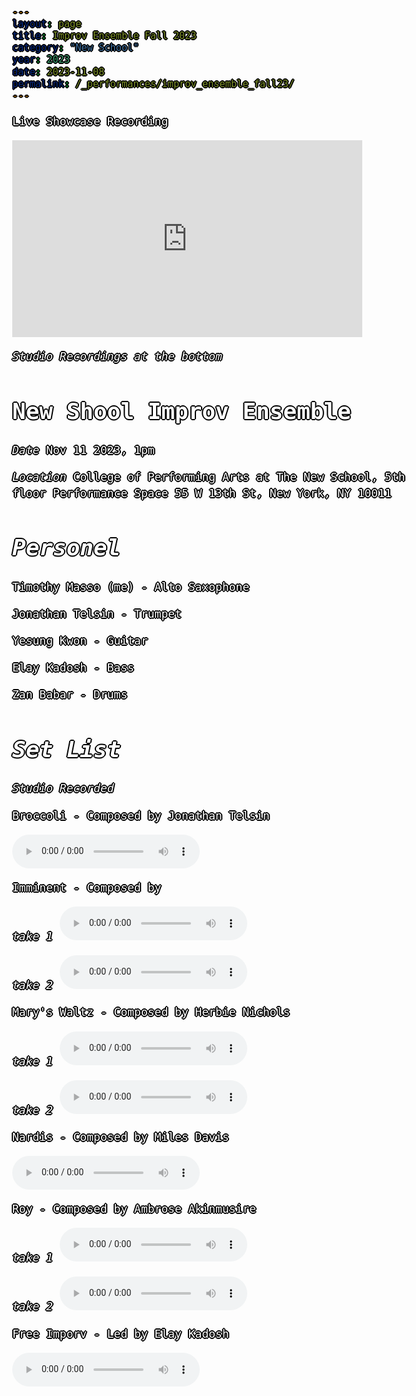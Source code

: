 ```yaml
---
layout: page
title: Improv Ensemble Fall 2023
category: "New School"
year: 2023
date: 2023-11-08
permalink: /_performances/improv_ensemble_fall23/
---
```

<style>
body {
  color: white;
  font-family: monospace;
  font-size: 18px;
  line-height: 1.4;
  margin: 0;
  min-height: 100%;
  overflow-wrap: break-word;
  text-shadow: 
  0 0 0 black,
  1px 0 0 black,
  -1px 0 0 black,
  0 1px 0 black,
  0 -1px 0 black,
  1px 1px 0 black,
  -1px -1px 0 black,
  1px -1px 0 black,
  -1px 1px 0 black,
  2px 0 0 black,
  -2px 0 0 black,
  0 2px 0 black,
  0 -2px 0 black;
}

body {
    background-image: url('/assets/5thfloor.jpg'); 
    background-size: cover; 
    background-position: center; 
    background-attachment: fixed; 
}

a {
    color:rgb(255, 255, 255); /* This changes the link color */
}

</style>

<div id="scrollTrack">
  <div id="verticalScrollProgress"></div>
</div>

<style>
#scrollTrack {
  position: fixed;
  top: 25%;
  left: 50%;
  transform: translateX(-700px);
  width: 5px;
  height: 50%;
  background-color: rgba(255, 255, 255, 0.1);
  z-index: 9998;
}

#verticalScrollProgress {
  position: absolute;
  top: 0;
  left: 0;
  width: 100%;
  height: 0%;
  background-color: #5bff32;
  z-index: 9999;
}

</style>

<script>
window.onscroll = function() {
  const track = document.getElementById("scrollTrack");
  const bar = document.getElementById("verticalScrollProgress");
  
  const scrollTop = document.documentElement.scrollTop || document.body.scrollTop;
  const scrollHeight = document.documentElement.scrollHeight - document.documentElement.clientHeight;
  const scrollPercent = (scrollTop / scrollHeight) * 100;
  
  // Keep the green bar inside the track
  bar.style.height = scrollPercent + "%";
};
</script>



Live Showcase Recording
<iframe width="560" height="315" src="https://www.youtube.com/embed/HfmpWLo5oo4?si=sFiqwRvArOslPcu6&amp;start=6222" title="YouTube video player" frameborder="0" allow="accelerometer; autoplay; clipboard-write; encrypted-media; gyroscope; picture-in-picture; web-share" referrerpolicy="strict-origin-when-cross-origin" allowfullscreen></iframe>


*Studio Recordings at the bottom*


# New Shool Improv Ensemble

*Date* Nov 11 2023, 1pm

*Location* College of Performing Arts at The New School, 5th floor Performance Space 55 W 13th St, New York, NY 10011

# *Personel*

Timothy Masso (me) - Alto Saxophone 

Jonathan Telsin - Trumpet

Yesung Kwon - Guitar 

Elay Kadosh - Bass

Zan Babar - Drums 


# *Set List* 

*Studio Recorded*

Broccoli - Composed by Jonathan Telsin

<audio controls>
  <source src="{{ '/assets/2023cyrille/Broccoli JT tk1-01.mp3' | relative_url }}" type="audio/mpeg">
  Your browser does not support the audio element.
</audio>


Imminent - Composed by 

*take 1* 
<audio controls>
  <source src="{{ '/assets/2023cyrille/Imminent tk1-01.mp3' | relative_url }}" type="audio/mpeg">
  Your browser does not support the audio element.
</audio>

*take 2*
<audio controls>
  <source src="{{ '/assets/2023cyrille/Imminent Tk2-01.mp3' | relative_url }}" type="audio/mpeg">
  Your browser does not support the audio element.
</audio>


Mary's Waltz - Composed by Herbie Nichols 

*take 1*
<audio controls>
  <source src="{{ '/assets/2023cyrille/Mary_s Waltz Tk1-01.mp3' | relative_url }}" type="audio/mpeg">
  Your browser does not support the audio element.
</audio>

*take 2*
<audio controls>
  <source src="{{ '/assets/2023cyrille/Mary_s Waltz tk2-01.mp3' | relative_url }}" type="audio/mpeg">
  Your browser does not support the audio element.
</audio>


Nardis - Composed by Miles Davis

<audio controls>
  <source src="{{ '/assets/2023cyrille/Nardis tk1-01.mp3' | relative_url }}" type="audio/mpeg">
  Your browser does not support the audio element.
</audio>


Roy - Composed by Ambrose Akinmusire

*take 1*
<audio controls>
  <source src="{{ '/assets/2023cyrille/Roytk01.mp3' | relative_url }}" type="audio/mpeg">
  Your browser does not support the audio element.
</audio>

*take 2*
<audio controls>
  <source src="{{ '/assets/2023cyrille/Roy tk2-01.mp3' | relative_url }}" type="audio/mpeg">
  Your browser does not support the audio element.
</audio>


Free Imporv - Led by Elay Kadosh

<audio controls>
  <source src="{{ '/assets/2023cyrille/EK Energy in Motion tk1-01' | relative_url }}" type="audio/mpeg">
  Your browser does not support the audio element.
</audio>
